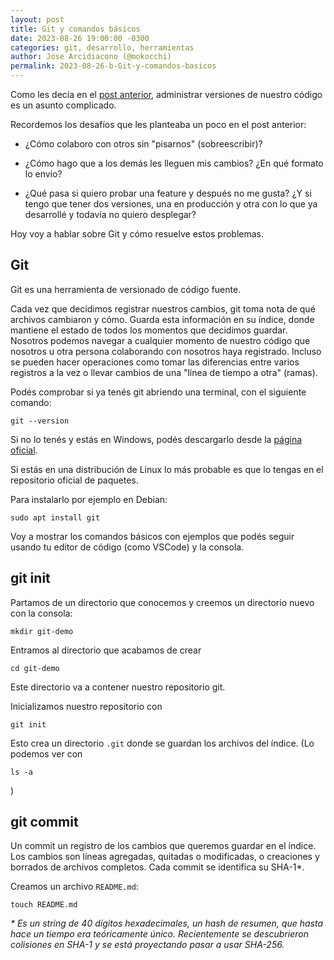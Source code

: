 ```yaml
---
layout: post
title: Git y comandos básicos
date: 2023-08-26 19:00:00 -0300
categories: git, desarrollo, herramientas
author: Jose Arcidiacono (@mokocchi)
permalink: 2023-08-26-b-Git-y-comandos-basicos
---
```


Como les decía en el [post anterior](2023-08-26-a-Versionado), administrar
 versiones de nuestro código es un asunto complicado.

Recordemos los desafíos que les planteaba un poco en el post anterior:

- ¿Cómo colaboro con otros sin "pisarnos" (sobreescribir)?

- ¿Cómo hago que a los demás les lleguen mis cambios? ¿En qué formato lo envío?

- ¿Qué pasa si quiero probar una feature y después no me gusta? ¿Y si tengo que tener dos versiones, una en producción y otra con lo que ya desarrollé y todavía no quiero desplegar?

Hoy voy a hablar sobre Git y cómo resuelve estos problemas.

## Git

Git es una herramienta de versionado de código fuente.

Cada vez que decidimos registrar nuestros cambios, git toma nota de qué archivos cambiaron y cómo.
Guarda esta información en su índice, donde mantiene el estado de todos los momentos que decidimos
guardar. Nosotros podemos navegar a cualquier momento de nuestro código que nosotros u otra persona
colaborando con nosotros haya registrado. Incluso se pueden hacer operaciones como tomar las diferencias
entre varios registros a la vez o llevar cambios de una "línea de tiempo a otra" (ramas).

Podés comprobar si ya tenés git abriendo una terminal, con el siguiente comando:

```terminal
git --version
```

Si no lo tenés y estás en Windows, podés descargarlo desde la [página oficial](https://git-scm.com/).

Si estás en una distribución de Linux lo más probable es que lo tengas en el repositorio oficial de paquetes.

Para instalarlo por ejemplo en Debian:

```terminal
sudo apt install git
```

Voy a mostrar los comandos básicos con ejemplos que podés seguir usando tu editor de código (como VSCode) y la consola.

## git init

Partamos de un directorio que conocemos y creemos un directorio nuevo con la consola:

```terminal
mkdir git-demo
```

Entramos al directorio que acabamos de crear

```terminal
cd git-demo
```

Este directorio va a contener nuestro repositorio git.

Inicializamos nuestro repositorio con

```terminal
git init
```

Esto crea un directorio `.git` donde se guardan los archivos del índice. (Lo podemos ver con 

```terminal
ls -a
```

)

## git commit

Un commit un registro de los cambios que queremos guardar en el índice. Los cambios son líneas agregadas, quitadas o modificadas, o creaciones y borrados de archivos completos. Cada commit se identifica su SHA-1*.

Creamos un archivo `README.md`:

```terminal
touch README.md
```


_* Es un string de 40 dígitos hexadecimales, un hash de resumen, que hasta hace un tiempo era teóricamente único. Recientemente se descubrieron colisiones en SHA-1 y se está proyectando pasar a usar SHA-256._
